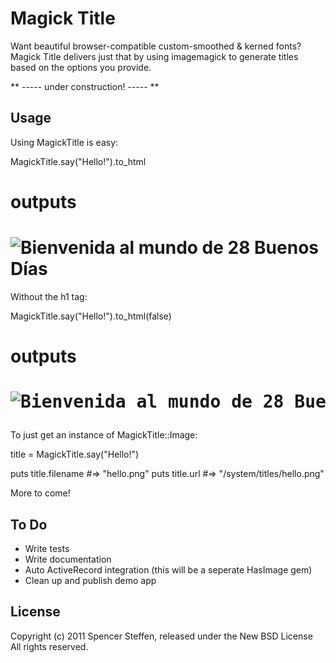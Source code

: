 Magick Title
============

Want beautiful browser-compatible custom-smoothed & kerned fonts? Magick Title delivers just that by using imagemagick to generate titles based on the options you provide.

** ----- under construction! ----- **
   
Usage
-----

Using MagickTitle is easy:

  MagickTitle.say("Hello!").to_html 
  
  # outputs
  # <h1><img src="/system/titles/hello.png" alt="Bienvenida al mundo de 28 Buenos Días " class="magick-title"></h1>

Without the h1 tag: 
  
  MagickTitle.say("Hello!").to_html(false)
  
  # outputs
  # <pre><img src="/system/titles/hello.png" alt="Bienvenida al mundo de 28 Buenos Días " class="magick-title"></pre>


To just get an instance of MagickTitle::Image:

  title = MagickTitle.say("Hello!")
  
  puts title.filename #=> "hello.png"
  puts title.url #=> "/system/titles/hello.png"


More to come!

   
To Do
-----

* Write tests
* Write documentation
* Auto ActiveRecord integration (this will be a seperate HasImage gem)
* Clean up and publish demo app


License
-------

Copyright (c) 2011 Spencer Steffen, released under the New BSD License All rights reserved.